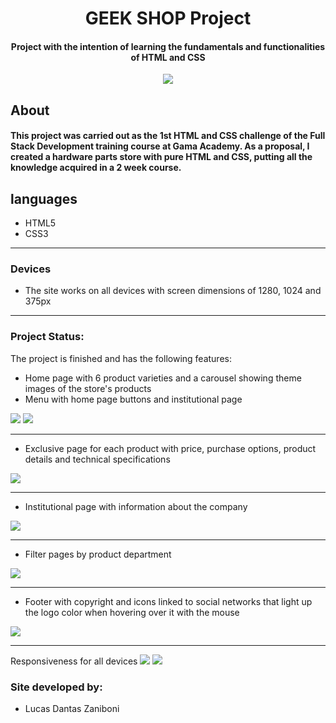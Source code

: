 <h1 align= center>GEEK SHOP Project</h1>

<h4 align= center>Project with the intention of learning the fundamentals and functionalities of HTML and CSS</h4>

<p align='center'>
<img src="https://img.shields.io/static/v1?label=Status&message=UP&color=orange&style=for-the-badge&logo=ghost"/>
</p>

About
-------------------

#### This project was carried out as the 1st HTML and CSS challenge of the Full Stack Development training course at Gama Academy. As a proposal, I created a hardware parts store with pure HTML and CSS, putting all the knowledge acquired in a 2 week course.

languages
-------------------
- HTML5
- CSS3

-------------------
### **Devices**
- The site works on all devices with screen dimensions of 1280, 1024 and 375px
-------------------
### **Project Status**:
The project is finished and has the following features:
 - Home page with 6 product varieties and a carousel showing theme images of the store's products
 -  Menu with home page buttons and institutional page
<img src="assets/readme-images/image1.jpeg"/>
<img src="assets/readme-images/image2.jpeg"/>

-------------------
 - Exclusive page for each product with price, purchase options, product details and technical specifications

<img src="assets/readme-images/image3.jpeg"/>

-------------------
 - Institutional page with information about the company
<img src="assets/readme-images/image4.jpeg"/>

-------------------
 - Filter pages by product department
<img src="assets/readme-images/image5.jpeg"/>

-------------------
 - Footer with copyright and icons linked to social networks that light up the logo color when hovering over it with the mouse
<img src="assets/readme-images/image6.jpeg"/>

-------------------
 Responsiveness for all devices
<img src="assets/readme-images/image 7.jpeg"/>
<img src="assets/readme-images/image 8.jpeg"/>

### **Site developed by:**
- Lucas Dantas Zaniboni
